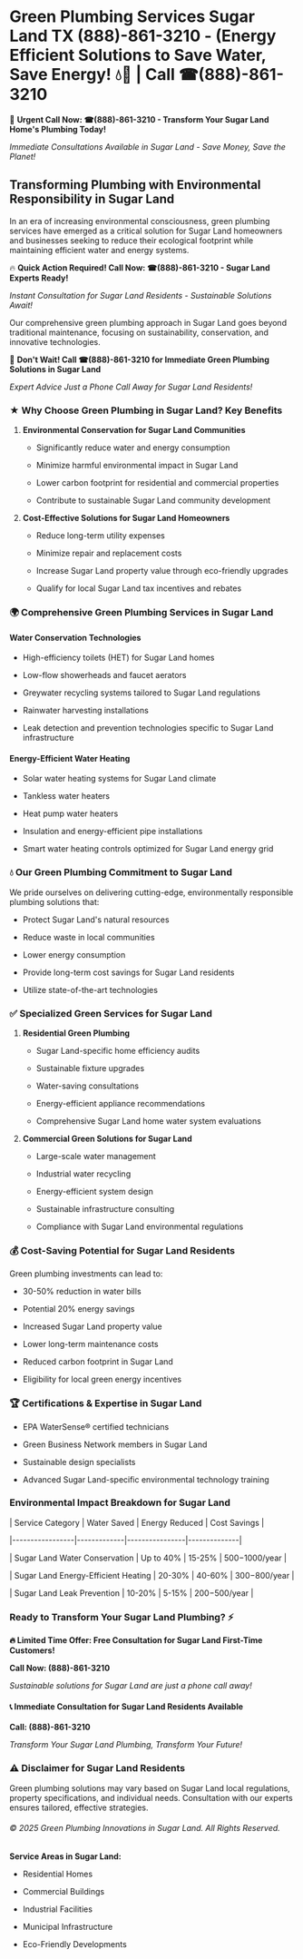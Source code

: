 # Green Plumbing Services Sugar Land TX (888)-861-3210 - (Energy Efficient Solutions to Save Water, Save Energy! 💧🌿 | Call ☎(888)-861-3210

🚨 **Urgent Call Now: ☎(888)-861-3210 - Transform Your Sugar Land Home's Plumbing Today!**
*Immediate Consultations Available in Sugar Land - Save Money, Save the Planet!*

## Transforming Plumbing with Environmental Responsibility in Sugar Land

In an era of increasing environmental consciousness, green plumbing services have emerged as a critical solution for Sugar Land homeowners and businesses seeking to reduce their ecological footprint while maintaining efficient water and energy systems. 

🔥 **Quick Action Required! Call Now: ☎(888)-861-3210 - Sugar Land Experts Ready!**
*Instant Consultation for Sugar Land Residents - Sustainable Solutions Await!*

Our comprehensive green plumbing approach in Sugar Land goes beyond traditional maintenance, focusing on sustainability, conservation, and innovative technologies.

🚨 **Don't Wait! Call ☎(888)-861-3210 for Immediate Green Plumbing Solutions in Sugar Land**
*Expert Advice Just a Phone Call Away for Sugar Land Residents!*

### ★ Why Choose Green Plumbing in Sugar Land? Key Benefits

1. **Environmental Conservation for Sugar Land Communities** 
   - Significantly reduce water and energy consumption
   - Minimize harmful environmental impact in Sugar Land
   - Lower carbon footprint for residential and commercial properties
   - Contribute to sustainable Sugar Land community development

2. **Cost-Effective Solutions for Sugar Land Homeowners** 
   - Reduce long-term utility expenses
   - Minimize repair and replacement costs
   - Increase Sugar Land property value through eco-friendly upgrades
   - Qualify for local Sugar Land tax incentives and rebates

### 🌍 Comprehensive Green Plumbing Services in Sugar Land

#### Water Conservation Technologies
- High-efficiency toilets (HET) for Sugar Land homes
- Low-flow showerheads and faucet aerators
- Greywater recycling systems tailored to Sugar Land regulations
- Rainwater harvesting installations
- Leak detection and prevention technologies specific to Sugar Land infrastructure

#### Energy-Efficient Water Heating
- Solar water heating systems for Sugar Land climate
- Tankless water heaters
- Heat pump water heaters
- Insulation and energy-efficient pipe installations
- Smart water heating controls optimized for Sugar Land energy grid

### 💧 Our Green Plumbing Commitment to Sugar Land

We pride ourselves on delivering cutting-edge, environmentally responsible plumbing solutions that:
- Protect Sugar Land's natural resources
- Reduce waste in local communities
- Lower energy consumption
- Provide long-term cost savings for Sugar Land residents
- Utilize state-of-the-art technologies

### ✅ Specialized Green Services for Sugar Land

1. **Residential Green Plumbing**
   - Sugar Land-specific home efficiency audits
   - Sustainable fixture upgrades
   - Water-saving consultations
   - Energy-efficient appliance recommendations
   - Comprehensive Sugar Land home water system evaluations

2. **Commercial Green Solutions for Sugar Land**
   - Large-scale water management
   - Industrial water recycling
   - Energy-efficient system design
   - Sustainable infrastructure consulting
   - Compliance with Sugar Land environmental regulations

### 💰 Cost-Saving Potential for Sugar Land Residents

Green plumbing investments can lead to:
- 30-50% reduction in water bills
- Potential 20% energy savings
- Increased Sugar Land property value
- Lower long-term maintenance costs
- Reduced carbon footprint in Sugar Land
- Eligibility for local green energy incentives

### 🏆 Certifications & Expertise in Sugar Land

- EPA WaterSense® certified technicians
- Green Business Network members in Sugar Land
- Sustainable design specialists
- Advanced Sugar Land-specific environmental technology training

### Environmental Impact Breakdown for Sugar Land

| Service Category | Water Saved | Energy Reduced | Cost Savings |
|-----------------|-------------|----------------|--------------|
| Sugar Land Water Conservation | Up to 40% | 15-25% | $500-$1000/year |
| Sugar Land Energy-Efficient Heating | 20-30% | 40-60% | $300-$800/year |
| Sugar Land Leak Prevention | 10-20% | 5-15% | $200-$500/year |

### Ready to Transform Your Sugar Land Plumbing? ⚡

**🔥 Limited Time Offer: Free Consultation for Sugar Land First-Time Customers!**

**Call Now: (888)-861-3210**
*Sustainable solutions for Sugar Land are just a phone call away!*

#### 📞 Immediate Consultation for Sugar Land Residents Available

**Call: (888)-861-3210**
*Transform Your Sugar Land Plumbing, Transform Your Future!*

### ⚠️ Disclaimer for Sugar Land Residents

Green plumbing solutions may vary based on Sugar Land local regulations, property specifications, and individual needs. Consultation with our experts ensures tailored, effective strategies.

###### © 2025 Green Plumbing Innovations in Sugar Land. All Rights Reserved.

**Service Areas in Sugar Land:** 
- Residential Homes
- Commercial Buildings
- Industrial Facilities
- Municipal Infrastructure
- Eco-Friendly Developments